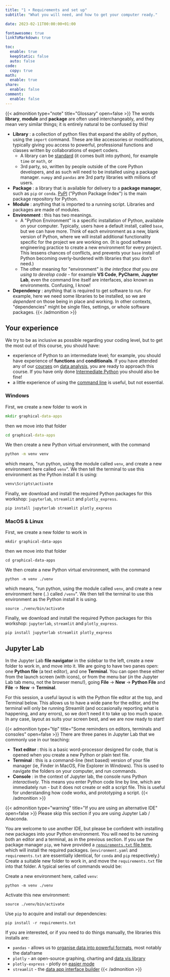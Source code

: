 ```yaml
---
title: "1 ∙ Requirements and set up"
subtitle: "What you will need, and how to get your computer ready."

date: 2023-02-11T00:00:00+01:00

fontawesome: true
linkToMarkdown: true

toc:
  enable: true
  keepStatic: false
  auto: false
code:
  copy: true
math:
  enable: true
share:
  enable: false
comment:
  enable: false
---
```


{{< admonition type="note" title="Glossary" open=false >}}
The words **library**, **module** and **package** are often used interchangeably, and they mean very similar things; it is entirely natural to be confused by this!
- **Library** : a collection of python files that expand the ability of python, using the `import` command. These are like accessories or modifications, typically giving you access to powerful, professional functions and classes written by collaborations of expert coders.
  - A library can be [standard](https://docs.python.org/3/library/index.html) (it comes built into python), for example `time` or `math`, or
  - 3rd party, so, written by people outside of the core Python developers, and as such will need to be installed using a package manager. `numpy` and `pandas` are 3rd party libraries with millions of users.
- **Package** : a library that is available for delivery to a **package manager**, such as `pip` or `conda`. [PyPI](https://pypi.org/) ("Python Package Index") is the main package repository for Python.
- **Module** : anything that is imported to a running script. Libraries and packages are made of modules.
- **Environment** : this has two meanings. 
  - A "Python Environment" is a specific installation of Python, available on your computer. Typically, users have a default install, called `base`, but we can have more. Think of each environment as a new, blank version of Python, where we will install additional functionality specific for the project we are working on. (It is good software engineering practice to create a new environment for every project. This lessens chances of conflicts, and prevents your `base` install of Python becoming overly-burdened with libraries that you don’t need.) 
  - The other meaning for "environment" is *the interface that you are using to develop code* - for example **VS Code**, **PyCharm**, **Jupyter Lab**, even the command line itself are interfaces, also known as environments. Confusing, I know!
- **Dependency** : anything that is required to get software to run. For example, here we need some libraries to be installed, so we are *dependent* on those being in place and working. In other contexts, "dependencies" might be single files, settings, or whole software packages.
{{< /admonition >}}

## Your experience
We try to be as inclusive as possible regarding your coding level, but to get the most out of this course, you should have:
* experience of Python to an intermediate level; for example, you should have experience of **functions** and **conditionals**. If you have attended any of our [courses](https://milliams.com/courses/data_analysis_python/) on [data analysis](https://milliams.com/courses/applied_data_analysis/), you are ready to approach this course. If you have only done [Intermediate Python](https://milliams.com/courses/intermediate_python/) you should also be fine!
* a little experience of using the [command line](https://alleetanner.github.io/intro-to-command-line/) is useful, but not essential.

### Windows
First, we create a new folder to work in

```cmd
mkdir graphical-data-apps
```

then we move into that folder

```cmd
cd graphical-data-apps
```

We then create a new Python virtual environment, with the command

```cmd
python -m venv venv
```

which means, "run python, using the module called `venv`, and create a new environment here called `venv`". We then tell the terminal to use this environment as the Python install it is using:

```cmd
venv\Scripts\activate
```

Finally, we download and install the required Python packages for this workshop: `jupyterlab`, `streamlit` and `plotly_express`.

```cmd
pip install jupyterlab streamlit plotly_express
```

### MacOS & Linux
First, we create a new folder to work in

```Terminal
mkdir graphical-data-apps
```

then we move into that folder

```Terminal
cd graphical-data-apps
```

We then create a new Python virtual environment, with the command

```Terminal
python -m venv ./venv
```

which means, "run python, using the module called `venv`, and create a new environment here (`.`) called `/venv`". We then tell the terminal to use this environment as the Python install it is using.

```Terminal
source ./venv/bin/activate
```

Finally, we download and install the required Python packages for this workshop: `jupyterlab`, `streamlit` and `plotly_express`.

```Terminal
pip install jupyterlab streamlit plotly_express
```

## Jupyter Lab
In the Jupyter Lab **file navigator** in the sidebar to the left, create a new folder to work in, and move into it. We are going to have two panes open: one **Python file** (a text editor), and one **Terminal**. You can open these either from the launch screen (with icons), or from the menu bar (*in* the Jupyter Lab tab menu, not the browser menu!), going **File** → **New** → **Python File** and **File** → **New** → **Terminal**.

For this session, a useful layout is with the Python file editor at the top, and Terminal below. This allows us to have a wide pane for the editor, and the terminal will only be running Streamlit (and occasionally reporting what is happening, and any errors), so we don't need it to take up too much space. In any case, layout as suits your screen best, and we are now ready to start!

{{< admonition type="tip" title="Some reminders on editors, terminals and consoles"  open=false >}}
There are three panes in Jupyter Lab that we commonly use in our teaching:
- **Text editor** : this is a basic word-processor designed for code, that is opened when you create a new Python or plain text file.
- **Terminal** : this is a command-line (text based) version of your file manager (ie, Finder in MacOS, File Explorer in Windows). This is used to navigate the folders on your computer, and run commands.
- **Console** : in the context of Jupyter lab, the console runs Python *interactively*. This means you enter Python code line by line, which are immediately run - but it does not create or edit a script file. This is useful for understanding how code works, and prototyping a script.
{{< /admonition >}}

{{< admonition type="warning" title="If you are using an alternative IDE"  open=false >}}
Please skip this section if you are using Jupyter Lab / Anaconda.

You are welcome to use another IDE, but please be confident with installing new packages into your Python environment. You will need to be running both an editor and a terminal, as in the previous section. If you use the package manager `pip`, we have provided a [`requirements.txt` file here](https://raw.githubusercontent.com/alleetanner/graphical-data-apps/main/requirements.txt), which will install the required packages. (`environment.yaml` and `requirements.txt` are essentially identical, for `conda` and `pip` respectively.) Create a suitable new folder to work in, and move the `requirements.txt` file into that folder. A typical series of commands would be:

Create a new environment here, called `venv`:
```Terminal
python -m venv ./venv
```

Activate this new environment:
```Terminal
source ./venv/bin/activate
```

Use `pip` to acquire and install our dependencies:
```Terminal
pip install -r requirements.txt
```

If you are interested, or if you need to do things manually, the libraries this installs are:

- `pandas` - allows us to [organise data into powerful formats](https://pandas.pydata.org/), most notably the dataframe
- `plotly` - an open-source graphing, charting and [data vis library](https://plotly.com/python/)
- `plotly-express` - plotly on [easier mode](https://plotly.com/python/plotly-express/)
- `streamlit` - the [data app interface builder](https://streamlit.io/)
{{< /admonition >}}

